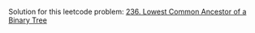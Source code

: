 Solution for this leetcode problem: [236. Lowest Common Ancestor of a Binary Tree](https://leetcode.com/problems/lowest-common-ancestor-of-a-binary-tree/description/)

